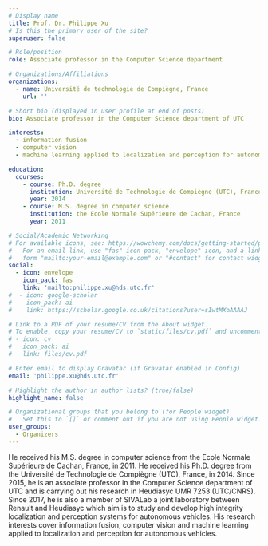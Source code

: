 ```yaml
---
# Display name
title: Prof. Dr. Philippe Xu
# Is this the primary user of the site?
superuser: false

# Role/position
role: Associate professor in the Computer Science department

# Organizations/Affiliations
organizations:
  - name: Université de technologie de Compiègne, France
    url: ''

# Short bio (displayed in user profile at end of posts)
bio: Associate professor in the Computer Science department of UTC

interests:
  - information fusion
  - computer vision
  - machine learning applied to localization and perception for autonomous vehicles

education:
  courses:
    - course: Ph.D. degree
      institution: Université de Technologie de Compiègne (UTC), France
      year: 2014
    - course: M.S. degree in computer science
      institution: the Ecole Normale Supérieure de Cachan, France
      year: 2011

# Social/Academic Networking
# For available icons, see: https://wowchemy.com/docs/getting-started/page-builder/#icons
#   For an email link, use "fas" icon pack, "envelope" icon, and a link in the
#   form "mailto:your-email@example.com" or "#contact" for contact widget.
social:
  - icon: envelope
    icon_pack: fas
    link: 'mailto:philippe.xu@hds.utc.fr'
#  - icon: google-scholar
#    icon_pack: ai
#    link: https://scholar.google.co.uk/citations?user=sIwtMXoAAAAJ

# Link to a PDF of your resume/CV from the About widget.
# To enable, copy your resume/CV to `static/files/cv.pdf` and uncomment the lines below.
# - icon: cv
#   icon_pack: ai
#   link: files/cv.pdf

# Enter email to display Gravatar (if Gravatar enabled in Config)
email: 'philippe.xu@hds.utc.fr'

# Highlight the author in author lists? (true/false)
highlight_name: false

# Organizational groups that you belong to (for People widget)
#   Set this to `[]` or comment out if you are not using People widget.
user_groups:
  - Organizers
---
```

He received his M.S. degree in computer science from the Ecole Normale Supérieure de Cachan, France, in 2011. He received his Ph.D. degree from the Université de Technologie de Compiègne (UTC), France, in 2014. Since 2015, he is an associate professor in the Computer Science department of UTC and is carrying out his research in Heudiasyc UMR 7253 (UTC/CNRS). Since 2017, he is also a member of SIVALab a joint laboratory between Renault and Heudiasyc which aim is to study and develop high integrity localization and perception systems for autonomous vehicles. His research interests cover information fusion, computer vision and machine learning applied to localization and perception for autonomous vehicles.
